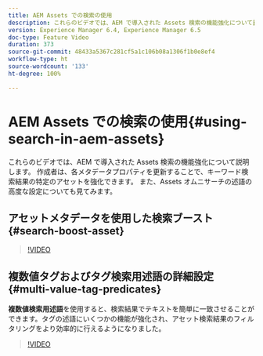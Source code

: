 ```yaml
---
title: AEM Assets での検索の使用
description: これらのビデオでは、AEM で導入された Assets 検索の機能強化について説明します。 作成者は、各メタデータプロパティを更新することで、キーワード検索結果の特定のアセットを強化できます。 また、Assets オムニサーチの述語の高度な設定についても見てみます。
version: Experience Manager 6.4, Experience Manager 6.5
doc-type: Feature Video
duration: 373
source-git-commit: 48433a5367c281cf5a1c106b08a1306f1b0e8ef4
workflow-type: ht
source-wordcount: '133'
ht-degree: 100%

---
```



# AEM Assets での検索の使用{#using-search-in-aem-assets}

これらのビデオでは、AEM で導入された Assets 検索の機能強化について説明します。 作成者は、各メタデータプロパティを更新することで、キーワード検索結果の特定のアセットを強化できます。 また、Assets オムニサーチの述語の高度な設定についても見てみます。

## アセットメタデータを使用した検索ブースト {#search-boost-asset}

>[!VIDEO](https://video.tv.adobe.com/v/16766?quality=12&learn=on)

## 複数値タグおよびタグ検索用述語の詳細設定 {#multi-value-tag-predicates}

**複数値検索用述語**&#x200B;を使用すると、検索結果でテキストを簡単に一致させることができます。タグの述語にいくつかの機能が強化され、アセット検索結果のフィルタリングをより効率的に行えるようになりました。

>[!VIDEO](https://video.tv.adobe.com/v/16457?quality=12&learn=on)
